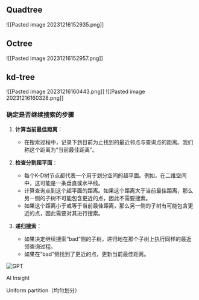 ## Quadtree
![[Pasted image 20231216152935.png]]

## Octree
![[Pasted image 20231216152957.png]]


## kd-tree
![[Pasted image 20231216160443.png]]
![[Pasted image 20231216160328.png]]
### 确定是否继续搜索的步骤

1. **计算当前最佳距离**：
    
    - 在搜索过程中，记录下到目前为止找到的最近邻点与查询点的距离。我们称这个距离为“当前最佳距离”。
2. **检查分割超平面**：
    
    - 每个K-D树节点都代表一个用于划分空间的超平面。例如，在二维空间中，这可能是一条垂直或水平线。
    - 计算查询点到这个超平面的距离。如果这个距离大于当前最佳距离，那么另一侧的子树不可能包含更近的点，因此不需要搜索。
    - 如果这个距离小于或等于当前最佳距离，那么另一侧的子树有可能包含更近的点，因此需要对其进行搜索。
3. **递归搜索**：
    
    - 如果决定继续搜索“bad”侧的子树，递归地在那个子树上执行同样的最近邻查询过程。
    - 如果在“bad”侧找到了更近的点，更新当前最佳距离。

![GPT](https://files.oaiusercontent.com/file-UBVrlKR5k04TqLCS2eTe2uVk?se=2123-11-03T09%3A48%3A14Z&sp=r&sv=2021-08-06&sr=b&rscc=max-age%3D31536000%2C%20immutable&rscd=attachment%3B%20filename%3D20044dfd-bafc-4dfb-ac67-520f53c7b7e0.png&sig=W4WCgvQ5O9jDsWITbQ9hDoVhYWsQ54IshtiE6iGFbpo%3D)

AI Insight

Uniform partition（均匀划分）